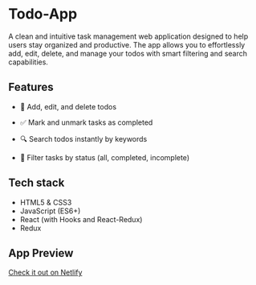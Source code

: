 # Todo-App

A clean and intuitive task management web application designed to help users stay organized and productive. The app allows you to effortlessly add, edit, delete, and manage your todos with smart filtering and search capabilities.

## Features

- 📝 Add, edit, and delete todos

- ✅ Mark and unmark tasks as completed

- 🔍 Search todos instantly by keywords

- 🎯 Filter tasks by status (all, completed, incomplete)

## Tech stack

- HTML5 & CSS3
- JavaScript (ES6+)
- React (with Hooks and React-Redux)
- Redux

## App Preview

[Check it out on Netlify](https://todoapp465.netlify.app/)
